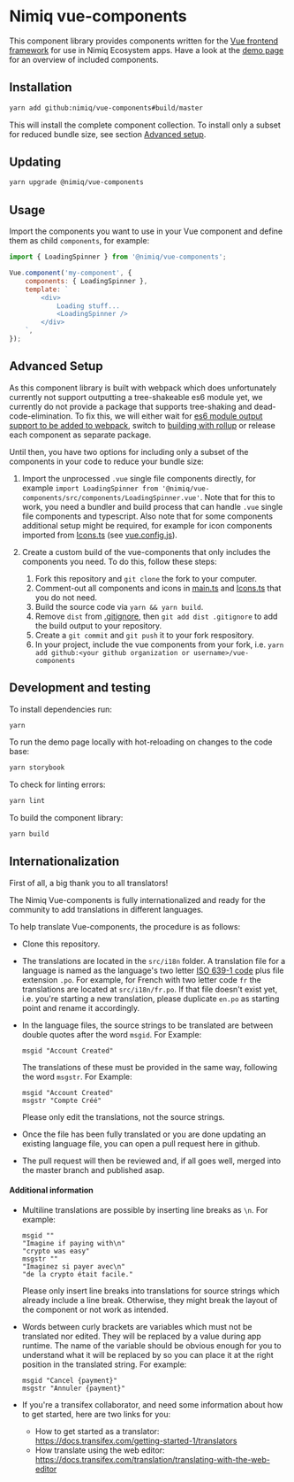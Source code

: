 # Nimiq vue-components

This component library provides components written for the [Vue frontend framework](https://vuejs.org/) for use in Nimiq
Ecosystem apps. Have a look at the [demo page](https://nimiq.github.io/vue-components/) for an overview of included
components.

## Installation

```bash
yarn add github:nimiq/vue-components#build/master
```

This will install the complete component collection. To install only a subset for reduced bundle size, see section
[Advanced setup](#advanced-setup).

## Updating

```bash
yarn upgrade @nimiq/vue-components
```

## Usage

Import the components you want to use in your Vue component and define them as child `components`, for example:

```js
import { LoadingSpinner } from '@nimiq/vue-components';

Vue.component('my-component', {
    components: { LoadingSpinner },
    template: `
        <div>
            Loading stuff...
            <LoadingSpinner />
        </div>
    `,
});
```

## Advanced Setup

As this component library is built with webpack which does unfortunately currently not support outputting a
tree-shakeable es6 module yet, we currently do not provide a package that supports tree-shaking and
dead-code-elimination. To fix this, we will either wait for
[es6 module output support to be added to webpack](https://github.com/webpack/webpack/issues/2933), switch to
[building with rollup](https://github.com/nimiq/vue-components/issues/8) or release each component as separate package.

Until then, you have two options for including only a subset of the components in your code to reduce your bundle size:

1. Import the unprocessed `.vue` single file components directly, for example `import LoadingSpinner from
'@nimiq/vue-components/src/components/LoadingSpinner.vue'`. Note that for this to work, you need a bundler and build
process that can handle `.vue` single file components and typescript. Also note that for some components additional
setup might be required, for example for icon components imported from
[Icons.ts](https://github.com/nimiq/vue-components/blob/master/src/components/Icons.ts) (see
[vue.config.js](https://github.com/nimiq/vue-components/blob/master/vue.config.js)).

2. Create a custom build of the vue-components that only includes the components you need. To do this, follow these
steps:
    1. Fork this repository and `git clone` the fork to your computer.
    2. Comment-out all components and icons in
       [main.ts](https://github.com/nimiq/vue-components/blob/master/src/main.ts) and
       [Icons.ts](https://github.com/nimiq/vue-components/blob/master/src/components/Icons.ts) that you do not need.
    3. Build the source code via `yarn && yarn build`.
    4. Remove `dist` from [.gitignore](https://github.com/nimiq/vue-components/blob/master/.gitignore), then `git add
       dist .gitignore` to add the build output to your repository.
    5. Create a `git commit` and `git push` it to your fork respository.
    6. In your project, include the vue components from your fork, i.e. `yarn add github:<your github organization or
       username>/vue-components`

## Development and testing

To install dependencies run:
```bash
yarn
```

To run the demo page locally with hot-reloading on changes to the code base:
```bash
yarn storybook
```

To check for linting errors:
```bash
yarn lint
```

To build the component library:
```bash
yarn build
```
## Internationalization

First of all, a big thank you to all translators!

The Nimiq Vue-components is fully internationalized and ready for the community to add translations in different languages.

To help translate Vue-components, the procedure is as follows:
- Clone this repository.

- The translations are located in the `src/i18n` folder. A translation file for a language is named as the language's
  two letter [ISO 639-1 code](https://en.wikipedia.org/wiki/List_of_ISO_639-1_codes) plus file extension `.po`. For
  example, for French with two letter code `fr` the translations are located at `src/i18n/fr.po`. If that file doesn't
  exist yet, i.e. you're starting a new translation, please duplicate `en.po` as starting point and rename it
  accordingly.

- In the language files, the source strings to be translated are between double quotes after the word `msgid`.
  For Example:
  ```
  msgid "Account Created"
  ```
  The translations of these must be provided in the same way, following the word `msgstr`. For Example:
  ```
  msgid "Account Created"
  msgstr "Compte Créé"
  ```
  Please only edit the translations, not the source strings.

- Once the file has been fully translated or you are done updating an existing language file, you can open a pull
  request here in github.

- The pull request will then be reviewed and, if all goes well, merged into the master branch and published asap.

#### Additional information

- Multiline translations are possible by inserting line breaks as `\n`. For example:
  ```
  msgid ""
  "Imagine if paying with\n"
  "crypto was easy"
  msgstr ""
  "Imaginez si payer avec\n"
  "de la crypto était facile."
  ```
  Please only insert line breaks into translations for source strings which already include a line break. Otherwise,
  they might break the layout of the component or not work as intended.

- Words between curly brackets are variables which must not be translated nor edited. They will be replaced by a value
  during app runtime. The name of the variable should be obvious enough for you to understand what it will be replaced
  by so you can place it at the right position in the translated string. For example:
  ```
  msgid "Cancel {payment}"
  msgstr "Annuler {payment}"
  ```

- If you're a transifex collaborator, and need some information about how to get started, here are two links for you:
  - How to get started as a translator: https://docs.transifex.com/getting-started-1/translators
  - How translate using the web editor: https://docs.transifex.com/translation/translating-with-the-web-editor
